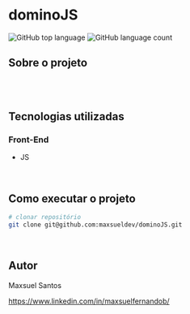 # dominoJS

![GitHub top language](https://img.shields.io/github/languages/top/maxsueldev/dominoJS?color=green)
![GitHub language count](https://img.shields.io/github/languages/count/maxsueldev/dominoJS?color=green)

## Sobre o projeto

<br>

<!-- ### Layout Web -->

<br>

## Tecnologias utilizadas

### Front-End
* JS

<br>

## Como executar o projeto
```bash
# clonar repositório
git clone git@github.com:maxsueldev/dominoJS.git

```

<br>

## Autor
Maxsuel Santos

<https://www.linkedin.com/in/maxsuelfernandob/>
